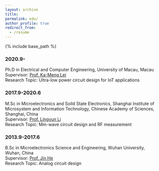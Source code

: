 ```yaml
---
layout: archive
title: 
permalink: edu/
author_profile: true
redirect_from:
  - /resume
---
```


{% include base_path %}


### 2020.9-
Ph.D in Electrical and Computer Engineering, University of Macau, Macau 
Supervisor: [Prof. Ka-Meng Lei](http://www.amsv.um.edu.mo/people/kamenglei)  
Research Topic: Ultra-low power circuit design for IoT applications  

### 2017.9-2020.6
M.Sc in Microelectronics and Soild State Electronics, Shanghai Institute of Microsystem and Information Technology, Chinese Academy of Sciences, Shanghai, China  
Supervisor: [Prof. Lingyun Li](http://sourcedb.sim.cas.cn/cn/expert/201603/t20160302_4541236.html)  
Research Topic: Mm-wave circuit design and RF measurement  

### 2013.9-2017.6
B.Sc in Microelectronics Science and Engineering, Wuhan University, Wuhan, China  
Supervisor: [Prof. Jin He](http://physics.whu.edu.cn/info/1053/2154.htm)  
Research Topic: Analog circuit design  
